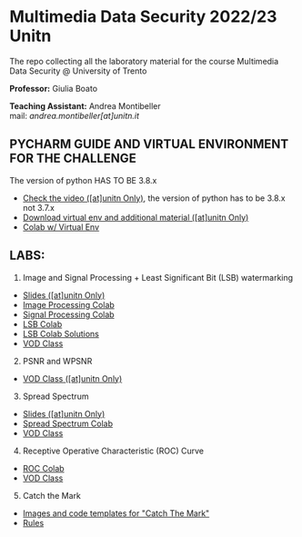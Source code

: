 # Multimedia Data Security 2022/23 Unitn
The repo collecting all the laboratory material for the course Multimedia Data Security @ University of Trento 

**Professor:** Giulia Boato 

**Teaching Assistant:** Andrea Montibeller \
mail: *andrea.montibeller[at]unitn.it*

## PYCHARM GUIDE AND VIRTUAL ENVIRONMENT FOR THE CHALLENGE

The version of python HAS TO BE 3.8.x

- [Check the video ([at]unitn Only)](https://drive.google.com/file/d/1ADs9nbkmzwbzFiUh772tiVFS80jpc-a-/view?usp=sharing), the version of python has to be 3.8.x not 3.7.x
- [Download virtual env and additional material ([at]unitn Only)](https://drive.google.com/file/d/1gA_alYBwSIep2Lho7JxR-_ml6fD7LCDE/view?usp=sharing)
- [Colab w/ Virtual Env](https://colab.research.google.com/drive/1YhUiH3cNRZcGLM9ZYHpoA1iUCe0SfMmw?usp=sharing)

## LABS:

1. Image and Signal Processing + Least Significant Bit (LSB) watermarking 
- [Slides ([at]unitn Only)](https://drive.google.com/file/d/1qT_QM2nx6quwzqUY5TTeHKTW94xz1kcZ/view?usp=sharing) 
- [Image Processing Colab](https://drive.google.com/file/d/1EKHJZQxmu1tgkos8ueDf1X-sXJRUdWaE/view?usp=sharing) 
- [Signal Processing Colab](https://drive.google.com/file/d/1Yq4XmY7fjfvTlU9FdWYO14swL0bUjESH/view?usp=sharing) 
- [LSB Colab](https://drive.google.com/file/d/1Kx9k32m1hVwisHlntZYS1loGp9GbLAza/view?usp=sharing) 
- [LSB Colab Solutions](https://drive.google.com/file/d/1eIrPuLPGcLidc7Y6VI-9-MZgk5ydNEuK/view?usp=sharing) 
- [VOD Class](https://drive.google.com/file/d/1GPIkS7A0zf8LlSLblHz48u-hnDknVxK-/view?usp=sharing) 
<!---[YouTube Video Resume]()--->

2. PSNR and WPSNR
- [VOD Class ([at]unitn Only)](https://drive.google.com/file/d/11UrowVwREz_bJhoPvkHb_DVY7pu47IBy/view?usp=sharing) 


3. Spread Spectrum 
- [Slides ([at]unitn Only)](https://docs.google.com/presentation/d/1r-w3e0BdvOVcHggXO84Q6V_ESbuZUeJVV-Uphx4BXCo/edit#slide=id.g1397761b547_0_241) 
- [Spread Spectrum Colab](https://drive.google.com/file/d/1d8yDoisy2gw7WslN2MOf26A1w78Fld4U/view?usp=sharing) 
- [VOD Class](https://drive.google.com/file/d/1i3xKS9VUNhzXAI6d7Whj_eqsiT9QnUzt/view?usp=sharing) 
<!---[YouTube Video Resume]()--->

4. Receptive Operative Characteristic (ROC) Curve
- [ROC Colab](https://drive.google.com/file/d/1SyqEmlz0Fe2CWN_BS2H1SRuIG3tKYh4D/view?usp=sharing)
- [VOD Class]() 

5. Catch the Mark 
- [Images and code templates for "Catch The Mark"](https://drive.google.com/drive/folders/1UIrJlNHg7WeOuo7Dl3YHCKDUxh6A_30L?usp=sharing)
- [Rules](https://drive.google.com/file/d/1VDtNTF2gN19CMVvH-_YyQgBOsMOrjCbN/view?usp=sharing)
